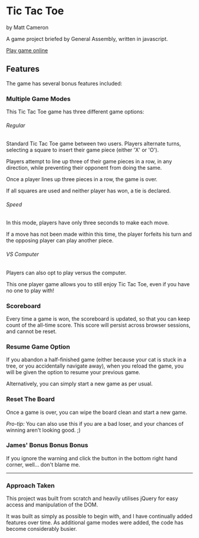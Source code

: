 # Tic Tac Toe
by Matt Cameron

A game project briefed by General Assembly, written in javascript.

[Play game online](http://mattcameron.github.io/Tic-Tac-Toe/)

## Features

The game has several bonus features included:

### Multiple Game Modes
This Tic Tac Toe game has three different game options:

###### Regular

Standard Tic Tac Toe game between two users. Players alternate turns, selecting a square to insert their game piece (either 'X' or 'O').

Players attempt to line up three of their game pieces in a row, in any direction, while preventing their opponent from doing the same.

Once a player lines up three pieces in a row, the game is over.

If all squares are used and neither player has won, a tie is declared.

###### Speed

In this mode, players have only three seconds to make each move.

If a move has not been made within this time, the player forfeits his turn and the opposing player can play another piece.

###### VS Computer

Players can also opt to play versus the computer.

This one player game allows you to still enjoy Tic Tac Toe, even if you have no one to play with!


### Scoreboard

Every time a game is won, the scoreboard is updated, so that you can keep count of the all-time score. This score will persist across browser sessions, and cannot be reset.


### Resume Game Option

If you abandon a half-finished game (either because your cat is stuck in a tree, or you accidentally navigate away), when you reload the game, you will be given the option to resume your previous game.

Alternatively, you can simply start a new game as per usual.

### Reset The Board

Once a game is over, you can wipe the board clean and start a new game.

*Pro-tip:* You can also use this if you are a bad loser, and your chances of winning aren't looking good. ;)

### James' Bonus Bonus Bonus

If you ignore the warning and click the button in the bottom right hand corner, well... don't blame me.

__________________


### Approach Taken

This project was built from scratch and heavily utilises jQuery for easy access and manipulation of the DOM.

It was built as simply as possible to begin with, and I have continually added features over time. As additional game modes were added, the code has become considerably busier.







